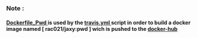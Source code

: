 
### Note :
#### [ Dockerfile_Pwd ]( https://github.com/rac021/Jaxy/blob/master/jaxy/demo/18_Docker/play_with_docker/Dockerfile_Pwd) is used by the [ travis.yml ]( https://github.com/rac021/Jaxy/blob/master/.travis.yml ) script in order to build a docker image named [ rac021/jaxy:pwd ] wich is pushed to the [docker-hub](https://hub.docker.com/r/rac021/jaxy)
